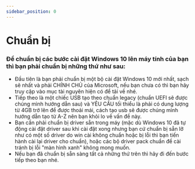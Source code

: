 ```yaml
---
sidebar_position: 0
---
```


# Chuẩn bị
### Để chuẩn bị các bước cài đặt Windows 10 lên máy tính của bạn thì bạn phải chuẩn bị những thứ như sau:
- Đầu tiên là bạn phải chuẩn bị một bộ cài đặt Windows 10 mới nhất, sạch sẽ nhất và phải CHÍNH CHỦ của Microsoft, nếu bạn chưa có thì bạn hãy truy cập vào mục tài nguyên hiện có để tải về nhé.
- Tiếp theo là một chiếc USB tạo theo chuẩn legacy (chuẩn UEFI sẽ được chúng mình hướng dẫn sau) và YÊU CẦU tối thiểu là phải có dung lượng từ 4GB trở lên để được thoải mái, cách tạo usb sẽ được chúng mình hướng dẫn tạo từ A-Z nên bạn khỏi lo về vấn đề này.
- Bạn cần phải chuẩn bị driver sẵn trong máy (mặc dù Windows 10 đã tự động cài đặt driver sau khi cài đặt xong nhưng bạn cứ chuẩn bị sẵn lỡ như có một số driver do win cài không chuẩn hoặc bị lỗi thì bạn tiến hành cài lại driver cho chuẩn), hoặc các bộ driver pack chuẩn để cài tránh bị lỗi "màn hình xanh" không mong muốn.
- Nếu bạn đã chuẩn bị sẵn sàng tất cả những thứ trên thì hãy đi đến bước tiếp theo bạn nhé.
